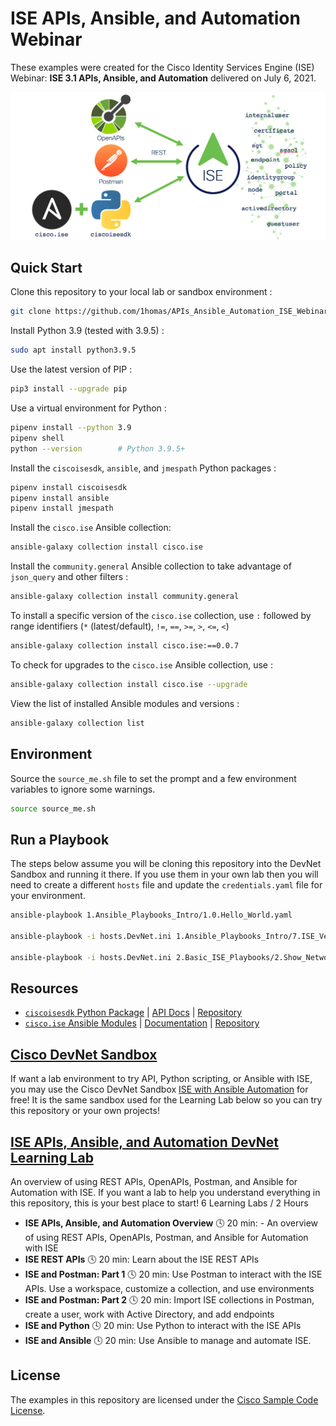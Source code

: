 # ISE APIs, Ansible, and Automation Webinar

These examples were created for the Cisco Identity Services Engine (ISE) Webinar: **ISE 3.1 APIs, Ansible, and Automation** delivered on July 6, 2021. 

![ISE APIs Ansible Automation Webinar](images/ISE_APIs_Ansible_Automation_Webinar.png)


## Quick Start

Clone this repository to your local lab or sandbox environment :  
```bash
git clone https://github.com/1homas/APIs_Ansible_Automation_ISE_Webinar.git
```

Install Python 3.9 (tested with 3.9.5) :  

```bash
sudo apt install python3.9.5
```

Use the latest version of PIP :  

```bash
pip3 install --upgrade pip
```

Use a virtual environment for Python :  

```bash
pipenv install --python 3.9
pipenv shell
python --version        # Python 3.9.5+
```

Install the `ciscoisesdk`, `ansible`, and `jmespath` Python packages :  

```bash
pipenv install ciscoisesdk
pipenv install ansible
pipenv install jmespath
```

Install the `cisco.ise` Ansible collection:  

```bash
ansible-galaxy collection install cisco.ise
```

Install the `community.general` Ansible collection to take advantage of `json_query` and other filters :  

```bash
ansible-galaxy collection install community.general
```

To install a specific version of the `cisco.ise` collection, use `:` followed by range identifiers (`*` (latest/default), `!=`, `==`, `>=`, `>`, `<=`, `<`)

```bash
ansible-galaxy collection install cisco.ise:==0.0.7
```

To check for upgrades to the `cisco.ise` Ansible collection, use :  

```bash
ansible-galaxy collection install cisco.ise --upgrade
```

View the list of installed Ansible modules and versions :  

```bash
ansible-galaxy collection list
```


## Environment

Source the `source_me.sh` file to set the prompt and a few environment variables to ignore some warnings.

```bash
source source_me.sh
```


## Run a Playbook

The steps below assume you will be cloning this repository into the DevNet Sandbox and running it there. If you use them in your own lab then you will need to create a different `hosts` file and update the `credentials.yaml` file for your environment.

```bash
ansible-playbook 1.Ansible_Playbooks_Intro/1.0.Hello_World.yaml

ansible-playbook -i hosts.DevNet.ini 1.Ansible_Playbooks_Intro/7.ISE_Version.yaml

ansible-playbook -i hosts.DevNet.ini 2.Basic_ISE_Playbooks/2.Show_NetworkDeviceGroups.yaml 
```


## Resources

- [`ciscoisesdk` Python Package](https://pypi.org/project/ciscoisesdk/) | [API Docs](https://ciscoisesdk.readthedocs.io/en/latest/api/api.html) | [Repository](https://github.com/CiscoISE/ciscoisesdk)
- [`cisco.ise` Ansible Modules](https://galaxy.ansible.com/cisco/ise) | [Documentation](https://ciscoise.github.io/ansible-ise/main/html/plugins/index.html) | [Repository](https://github.com/CiscoISE/ansible-ise)


## [Cisco DevNet Sandbox](https://devnetsandbox.cisco.com/RM/Diagram/Index/ad4bb2ae-bb67-4d93-9f0d-2a6a04792e2e?diagramType=Topology)

If want a lab environment to try API, Python scripting, or Ansible with ISE, you may use the Cisco DevNet Sandbox [ISE with Ansible Automation](https://devnetsandbox.cisco.com/RM/Diagram/Index/ad4bb2ae-bb67-4d93-9f0d-2a6a04792e2e?diagramType=Topology) for free! It is the same sandbox used for the Learning Lab below so you can try this repository or your own projects!


## [ISE APIs, Ansible, and Automation DevNet Learning Lab](https://developer.cisco.com/learning/modules/ise-automation)
An overview of using REST APIs, OpenAPIs, Postman, and Ansible for Automation with ISE. If you want a lab to help you understand everything in this repository, this is your best place to start!
6 Learning Labs / 2 Hours
- **ISE APIs, Ansible, and Automation Overview**  🕓 20 min: - An overview of using REST APIs, OpenAPIs, Postman, and Ansible for Automation with ISE
- **ISE REST APIs** 🕓 20 min: Learn about the ISE REST APIs
- **ISE and Postman: Part 1**  🕓 20 min: Use Postman to interact with the ISE APIs. Use a workspace, customize a collection, and use environments
- **ISE and Postman: Part 2**  🕓 20 min: Import ISE collections in Postman, create a user, work with Active Directory, and add endpoints
- **ISE and Python**  🕓 20 min: Use Python to interact with the ISE APIs 
- **ISE and Ansible**  🕓 20 min: Use Ansible to manage and automate ISE.



## License

The examples in this repository are licensed under the [Cisco Sample Code License](https://developer.cisco.com/site/license/cisco-sample-code-license/).


